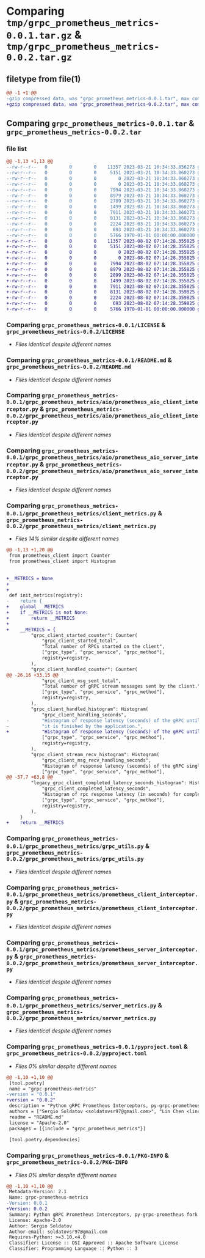 # Comparing `tmp/grpc_prometheus_metrics-0.0.1.tar.gz` & `tmp/grpc_prometheus_metrics-0.0.2.tar.gz`

## filetype from file(1)

```diff
@@ -1 +1 @@
-gzip compressed data, was "grpc_prometheus_metrics-0.0.1.tar", max compression
+gzip compressed data, was "grpc_prometheus_metrics-0.0.2.tar", max compression
```

## Comparing `grpc_prometheus_metrics-0.0.1.tar` & `grpc_prometheus_metrics-0.0.2.tar`

### file list

```diff
@@ -1,13 +1,13 @@
--rw-r--r--   0        0        0    11357 2023-03-21 10:34:33.856273 grpc_prometheus_metrics-0.0.1/LICENSE
--rw-r--r--   0        0        0     5151 2023-03-21 10:34:33.860273 grpc_prometheus_metrics-0.0.1/README.md
--rw-r--r--   0        0        0        0 2023-03-21 10:34:33.860273 grpc_prometheus_metrics-0.0.1/grpc_prometheus_metrics/__init__.py
--rw-r--r--   0        0        0        0 2023-03-21 10:34:33.860273 grpc_prometheus_metrics-0.0.1/grpc_prometheus_metrics/aio/__init__.py
--rw-r--r--   0        0        0     7994 2023-03-21 10:34:33.860273 grpc_prometheus_metrics-0.0.1/grpc_prometheus_metrics/aio/prometheus_aio_client_interceptor.py
--rw-r--r--   0        0        0     8979 2023-03-21 10:34:33.860273 grpc_prometheus_metrics-0.0.1/grpc_prometheus_metrics/aio/prometheus_aio_server_interceptor.py
--rw-r--r--   0        0        0     2789 2023-03-21 10:34:33.860273 grpc_prometheus_metrics-0.0.1/grpc_prometheus_metrics/client_metrics.py
--rw-r--r--   0        0        0     1499 2023-03-21 10:34:33.860273 grpc_prometheus_metrics-0.0.1/grpc_prometheus_metrics/grpc_utils.py
--rw-r--r--   0        0        0     7911 2023-03-21 10:34:33.860273 grpc_prometheus_metrics-0.0.1/grpc_prometheus_metrics/prometheus_client_interceptor.py
--rw-r--r--   0        0        0     8131 2023-03-21 10:34:33.860273 grpc_prometheus_metrics-0.0.1/grpc_prometheus_metrics/prometheus_server_interceptor.py
--rw-r--r--   0        0        0     2224 2023-03-21 10:34:33.860273 grpc_prometheus_metrics-0.0.1/grpc_prometheus_metrics/server_metrics.py
--rw-r--r--   0        0        0      693 2023-03-21 10:34:33.860273 grpc_prometheus_metrics-0.0.1/pyproject.toml
--rw-r--r--   0        0        0     5766 1970-01-01 00:00:00.000000 grpc_prometheus_metrics-0.0.1/PKG-INFO
+-rw-r--r--   0        0        0    11357 2023-08-02 07:14:28.355825 grpc_prometheus_metrics-0.0.2/LICENSE
+-rw-r--r--   0        0        0     5151 2023-08-02 07:14:28.355825 grpc_prometheus_metrics-0.0.2/README.md
+-rw-r--r--   0        0        0        0 2023-08-02 07:14:28.355825 grpc_prometheus_metrics-0.0.2/grpc_prometheus_metrics/__init__.py
+-rw-r--r--   0        0        0        0 2023-08-02 07:14:28.355825 grpc_prometheus_metrics-0.0.2/grpc_prometheus_metrics/aio/__init__.py
+-rw-r--r--   0        0        0     7994 2023-08-02 07:14:28.355825 grpc_prometheus_metrics-0.0.2/grpc_prometheus_metrics/aio/prometheus_aio_client_interceptor.py
+-rw-r--r--   0        0        0     8979 2023-08-02 07:14:28.355825 grpc_prometheus_metrics-0.0.2/grpc_prometheus_metrics/aio/prometheus_aio_server_interceptor.py
+-rw-r--r--   0        0        0     2899 2023-08-02 07:14:28.355825 grpc_prometheus_metrics-0.0.2/grpc_prometheus_metrics/client_metrics.py
+-rw-r--r--   0        0        0     1499 2023-08-02 07:14:28.355825 grpc_prometheus_metrics-0.0.2/grpc_prometheus_metrics/grpc_utils.py
+-rw-r--r--   0        0        0     7911 2023-08-02 07:14:28.355825 grpc_prometheus_metrics-0.0.2/grpc_prometheus_metrics/prometheus_client_interceptor.py
+-rw-r--r--   0        0        0     8131 2023-08-02 07:14:28.359825 grpc_prometheus_metrics-0.0.2/grpc_prometheus_metrics/prometheus_server_interceptor.py
+-rw-r--r--   0        0        0     2224 2023-08-02 07:14:28.359825 grpc_prometheus_metrics-0.0.2/grpc_prometheus_metrics/server_metrics.py
+-rw-r--r--   0        0        0      693 2023-08-02 07:14:28.359825 grpc_prometheus_metrics-0.0.2/pyproject.toml
+-rw-r--r--   0        0        0     5766 1970-01-01 00:00:00.000000 grpc_prometheus_metrics-0.0.2/PKG-INFO
```

### Comparing `grpc_prometheus_metrics-0.0.1/LICENSE` & `grpc_prometheus_metrics-0.0.2/LICENSE`

 * *Files identical despite different names*

### Comparing `grpc_prometheus_metrics-0.0.1/README.md` & `grpc_prometheus_metrics-0.0.2/README.md`

 * *Files identical despite different names*

### Comparing `grpc_prometheus_metrics-0.0.1/grpc_prometheus_metrics/aio/prometheus_aio_client_interceptor.py` & `grpc_prometheus_metrics-0.0.2/grpc_prometheus_metrics/aio/prometheus_aio_client_interceptor.py`

 * *Files identical despite different names*

### Comparing `grpc_prometheus_metrics-0.0.1/grpc_prometheus_metrics/aio/prometheus_aio_server_interceptor.py` & `grpc_prometheus_metrics-0.0.2/grpc_prometheus_metrics/aio/prometheus_aio_server_interceptor.py`

 * *Files identical despite different names*

### Comparing `grpc_prometheus_metrics-0.0.1/grpc_prometheus_metrics/client_metrics.py` & `grpc_prometheus_metrics-0.0.2/grpc_prometheus_metrics/client_metrics.py`

 * *Files 14% similar despite different names*

```diff
@@ -1,13 +1,20 @@
 from prometheus_client import Counter
 from prometheus_client import Histogram
 
 
+__METRICS = None
+
+
 def init_metrics(registry):
-    return {
+    global __METRICS
+    if __METRICS is not None:
+        return __METRICS
+
+    __METRICS = {
         "grpc_client_started_counter": Counter(
             "grpc_client_started_total",
             "Total number of RPCs started on the client",
             ["grpc_type", "grpc_service", "grpc_method"],
             registry=registry,
         ),
         "grpc_client_handled_counter": Counter(
@@ -26,16 +33,15 @@
             "grpc_client_msg_sent_total",
             "Total number of gRPC stream messages sent by the client.",
             ["grpc_type", "grpc_service", "grpc_method"],
             registry=registry,
         ),
         "grpc_client_handled_histogram": Histogram(
             "grpc_client_handling_seconds",
-            "Histogram of response latency (seconds) of the gRPC until"
-            "it is finished by the application.",
+            "Histogram of response latency (seconds) of the gRPC until" "it is finished by the application.",
             ["grpc_type", "grpc_service", "grpc_method"],
             registry=registry,
         ),
         "grpc_client_stream_recv_histogram": Histogram(
             "grpc_client_msg_recv_handling_seconds",
             "Histogram of response latency (seconds) of the gRPC single message receive.",
             ["grpc_type", "grpc_service", "grpc_method"],
@@ -57,7 +63,8 @@
         "legacy_grpc_client_completed_latency_seconds_histogram": Histogram(
             "grpc_client_completed_latency_seconds",
             "Histogram of rpc response latency (in seconds) for completed rpcs.",
             ["grpc_type", "grpc_service", "grpc_method"],
             registry=registry,
         ),
     }
+    return __METRICS
```

### Comparing `grpc_prometheus_metrics-0.0.1/grpc_prometheus_metrics/grpc_utils.py` & `grpc_prometheus_metrics-0.0.2/grpc_prometheus_metrics/grpc_utils.py`

 * *Files identical despite different names*

### Comparing `grpc_prometheus_metrics-0.0.1/grpc_prometheus_metrics/prometheus_client_interceptor.py` & `grpc_prometheus_metrics-0.0.2/grpc_prometheus_metrics/prometheus_client_interceptor.py`

 * *Files identical despite different names*

### Comparing `grpc_prometheus_metrics-0.0.1/grpc_prometheus_metrics/prometheus_server_interceptor.py` & `grpc_prometheus_metrics-0.0.2/grpc_prometheus_metrics/prometheus_server_interceptor.py`

 * *Files identical despite different names*

### Comparing `grpc_prometheus_metrics-0.0.1/grpc_prometheus_metrics/server_metrics.py` & `grpc_prometheus_metrics-0.0.2/grpc_prometheus_metrics/server_metrics.py`

 * *Files identical despite different names*

### Comparing `grpc_prometheus_metrics-0.0.1/pyproject.toml` & `grpc_prometheus_metrics-0.0.2/pyproject.toml`

 * *Files 0% similar despite different names*

```diff
@@ -1,10 +1,10 @@
 [tool.poetry]
 name = "grpc-prometheus-metrics"
-version = "0.0.1"
+version = "0.0.2"
 description = "Python gRPC Prometheus Interceptors, py-grpc-prometheus fork"
 authors = ["Sergio Soldatov <soldatovsr97@gmail.com>", "Lin Chen <linchen04@gmail.com>"]
 readme = "README.md"
 license = "Apache-2.0"
 packages = [{include = "grpc_prometheus_metrics"}]
 
 [tool.poetry.dependencies]
```

### Comparing `grpc_prometheus_metrics-0.0.1/PKG-INFO` & `grpc_prometheus_metrics-0.0.2/PKG-INFO`

 * *Files 0% similar despite different names*

```diff
@@ -1,10 +1,10 @@
 Metadata-Version: 2.1
 Name: grpc-prometheus-metrics
-Version: 0.0.1
+Version: 0.0.2
 Summary: Python gRPC Prometheus Interceptors, py-grpc-prometheus fork
 License: Apache-2.0
 Author: Sergio Soldatov
 Author-email: soldatovsr97@gmail.com
 Requires-Python: >=3.10,<4.0
 Classifier: License :: OSI Approved :: Apache Software License
 Classifier: Programming Language :: Python :: 3
```

